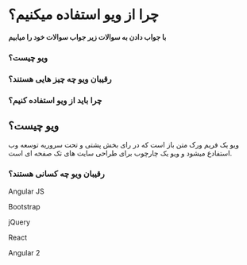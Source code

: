 # چرا از ویو استفاده میکنیم؟
#### با جواب دادن به سوالات زیر جواب سوالات خود را میابیم
### ویو چیست؟
### رقیبان ویو چه چیز هایی هستند؟
### چرا باید از ویو استفاده کنیم؟

## ویو چیست؟
ویو یک  فریم ورک متن باز است که در رای بخش پشتی و تحت سروریه توسعه وب استفادع میشود و ویو یک چارچوب برای طراحی سایت های تک صفحه ای است.
### رقیبان ویو چه کسانی هستند؟
  Angular JS

  Bootstrap

jQuery

  React 
  
 Angular 2